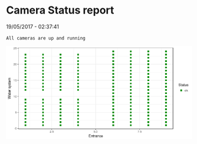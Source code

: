 Camera Status report
================
19/05/2017 - 02:37:41

    All cameras are up and running

![](camreport_files/figure-markdown_github/unnamed-chunk-2-1.png)
